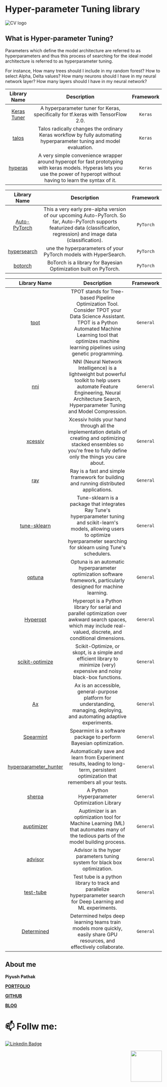 # Hyper-parameter Tuning library

![CV logo](https://github.com/piyushpathak03/hyperparameter_tuning/blob/master/logo.jpg)

## What is Hyper-parameter Tuning?
Parameters which define the model architecture are referred to as hyperparameters and thus this process of searching for the ideal model architecture is referred to as hyperparameter tuning.

For instance,
How many trees should I include in my random forest?
How to select Alpha, Delta values?
How many neurons should I have in my neural network layer?
How many layers should I have in my neural network?

| Library Name | Description | Framework |
|   :---:      |     :---:      |     :---:     |
| [Keras Tuner]( https://github.com/keras-team/keras-tuner)  | A hyperparameter tuner for Keras, specifically for tf.keras with TensorFlow 2.0.   | `Keras`
| [talos]( https://github.com/autonomio/talos)  | Talos radically changes the ordinary Keras workflow by fully automating hyperparameter tuning and model evaluation.   | `Keras`
| [hyperas]( https://github.com/maxpumperla/hyperas)  | A very simple convenience wrapper around hyperopt for fast prototyping with keras models. Hyperas lets you use the power of hyperopt without having to learn the syntax of it.   | `Keras`


| Library Name | Description | Framework |
|   :---:      |     :---:      |     :---:     |
| [Auto-PyTorch](https://github.com/automl/Auto-PyTorch)  | This a very early pre-alpha version of our upcoming Auto-PyTorch. So far, Auto-PyTorch supports featurized data (classification, regression) and image data (classification).   | `PyTorch`
| [hypersearch]( https://github.com/kevinzakka/hypersearch)  | une the hyperparameters of your PyTorch models with HyperSearch.   | `PyTorch`
| [botorch]( https://github.com/pytorch/botorch)  | BoTorch is a library for Bayesian Optimization built on PyTorch.   | `PyTorch`

| Library Name | Description | Framework |
|   :---:      |     :---:      |     :---:     |
| [tpot]( https://github.com/EpistasisLab/tpot)  | TPOT stands for Tree-based Pipeline Optimization Tool. Consider TPOT your Data Science Assistant. TPOT is a Python Automated Machine Learning tool that optimizes machine learning pipelines using genetic programming.   | `General`
| [nni]( https://github.com/microsoft/nni)  | NNI (Neural Network Intelligence) is a lightweight but powerful toolkit to help users automate Feature Engineering, Neural Architecture Search, Hyperparameter Tuning and Model Compression.   | `General`
| [xcessiv]( https://github.com/reiinakano/xcessiv)  | Xcessiv holds your hand through all the implementation details of creating and optimizing stacked ensembles so you're free to fully define only the things you care about.  | `General`
| [ray]( https://github.com/ray-project/ray)  | Ray is a fast and simple framework for building and running distributed applications.   | `General`
| [tune-sklearn]( https://github.com/ray-project/tune-sklearn)  | Tune-sklearn is a package that integrates Ray Tune's hyperparameter tuning and scikit-learn's models, allowing users to optimize hyerparameter searching for sklearn using Tune's schedulers.   | `General`
| [optuna]( https://github.com/optuna/optuna)  | Optuna is an automatic hyperparameter optimization software framework, particularly designed for machine learning.   | `General`
| [Hyperopt]( https://github.com/hyperopt/hyperopt)  | Hyperopt is a Python library for serial and parallel optimization over awkward search spaces, which may include real-valued, discrete, and conditional dimensions.   | `General`
| [scikit-optimize]( https://github.com/scikit-optimize/scikit-optimize)  | Scikit-Optimize, or skopt, is a simple and efficient library to minimize (very) expensive and noisy black-box functions.   | `General`
| [Ax]( https://github.com/facebook/Ax)  |Ax is an accessible, general-purpose platform for understanding, managing, deploying, and automating adaptive experiments.   | `General`
| [Spearmint]( https://github.com/HIPS/Spearmint)  |Spearmint is a software package to perform Bayesian optimization.   | `General`
| [hyperparameter_hunter]( https://github.com/HunterMcGushion/hyperparameter_hunter)  | Automatically save and learn from Experiment results, leading to long-term, persistent optimization that remembers all your tests.   | `General`
| [sherpa]( https://github.com/sherpa-ai/sherpa)  |  A Python Hyperparameter Optimization Library   | `General`
| [auptimizer]( https://github.com/LGE-ARC-AdvancedAI/auptimizer)  | Auptimizer is an optimization tool for Machine Learning (ML) that automates many of the tedious parts of the model building process.   | `General`
| [advisor]( https://github.com/tobegit3hub/advisor)  | Advisor is the hyper parameters tuning system for black box optimization.   | `General`
| [test-tube](https://github.com/williamFalcon/test-tube ) | Test tube is a python library to track and parallelize hyperparameter search for Deep Learning and ML experiments.   | `General`
| [Determined]( https://github.com/determined-ai/determined)  | Determined helps deep learning teams train models more quickly, easily share GPU resources, and effectively collaborate.   | `General`


## About me

**Piyush Pathak**

[**PORTFOLIO**](https://anirudhrapathak3.wixsite.com/piyush)

[**GITHUB**](https://github.com/piyushpathak03)

[**BLOG**](https://medium.com/@piyushpathak03)


# 📫 Follw me: 

[![Linkedin Badge](https://img.shields.io/badge/-PiyushPathak-blue?style=flat-square&logo=Linkedin&logoColor=white&link=https://www.linkedin.com/in/piyushpathak03/)](https://www.linkedin.com/in/piyushpathak03/)

<p  align="right"><img height="100" src = "https://media.giphy.com/media/l3URDstnIjBNY7rwLB/giphy.gif"></p>
